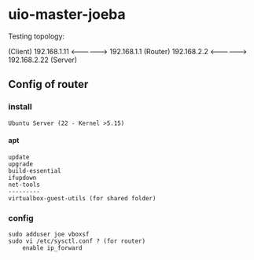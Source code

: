 # uio-master-joeba

Testing topology:

(Client) 192.168.1.11 <------> 192.168.1.1 (Router) 192.168.2.2 <------> 192.168.2.22 (Server)

## Config of router
### install
    Ubuntu Server (22 - Kernel >5.15) 
#### apt
    update
    upgrade
    build-essential
    ifupdown
    net-tools
    ---------
    virtualbox-guest-utils (for shared folder)

### config
    sudo adduser joe vboxsf
    sudo vi /etc/sysctl.conf ? (for router)
        enable ip_forward